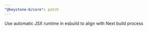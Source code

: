 ```yaml
---
"@keystone-6/core": patch
---
```


Use automatic JSX runtime in esbuild to align with Next build process
